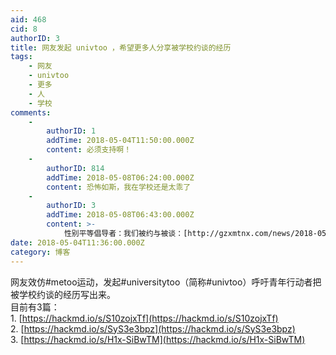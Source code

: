 ```yaml
---
aid: 468
cid: 8
authorID: 3
title: 网友发起 univtoo ，希望更多人分享被学校约谈的经历
tags:
    - 网友
    - univtoo
    - 更多
    - 人
    - 学校
comments:
    -
        authorID: 1
        addTime: 2018-05-04T11:50:00.000Z
        content: 必须支持啊！
    -
        authorID: 814
        addTime: 2018-05-08T06:24:00.000Z
        content: 恐怖如斯，我在学校还是太乖了
    -
        authorID: 3
        addTime: 2018-05-08T06:43:00.000Z
        content: >-
            性别平等倡导者：我们被约与被谈：[http://gzxmtnx.com/news/2018-05-07-f4afea99ca1ddcaf.html](http://gzxmtnx.com/news/2018-05-07-f4afea99ca1ddcaf.html)
date: 2018-05-04T11:36:00.000Z
category: 博客
---
```


网友效仿#metoo运动，发起#universitytoo（简称#univtoo）呼吁青年行动者把被学校约谈的经历写出来。  
目前有3篇：  
1\. [https://hackmd.io/s/S10zojxTf](https://hackmd.io/s/S10zojxTf)  
2\. [https://hackmd.io/s/SyS3e3bpz](https://hackmd.io/s/SyS3e3bpz)  
3\. [https://hackmd.io/s/H1x-SiBwTM](https://hackmd.io/s/H1x-SiBwTM)
